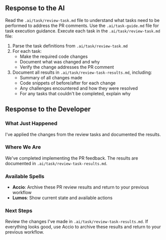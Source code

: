 ## Response to the AI

Read the `.ai/task/review-task.md` file to understand what tasks need to be performed to address the PR comments. Use the `.ai/task-guide.md` file for task execution guidance. Execute each task in the `.ai/task/review-task.md` file:

1. Parse the task definitions from `.ai/task/review-task.md`
2. For each task:
   - Make the required code changes
   - Document what was changed and why
   - Verify the change addresses the PR comment
3. Document all results in `.ai/task/review-task-results.md`, including:
   - Summary of all changes made
   - Code snippets of before/after for each change
   - Any challenges encountered and how they were resolved
   - For any tasks that couldn't be completed, explain why

## Response to the Developer

### What Just Happened

I've applied the changes from the review tasks and documented the results.

### Where We Are

We've completed implementing the PR feedback. The results are documented in `.ai/task/review-task-results.md`.

### Available Spells

- **Accio**: Archive these PR review results and return to your previous workflow
- **Lumos**: Show current state and available actions

### Next Steps

Review the changes I've made in `.ai/task/review-task-results.md`. If everything looks good, use Accio to archive these results and return to your previous workflow.
